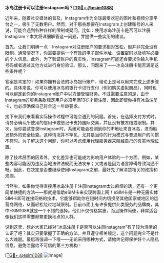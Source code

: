 **冰岛注册卡可以注册Instagram吗？[[TG💪+ @esim1088](https://t.me/s/esim1088)]**

近年来，随着社交媒体的普及，Instagram作为全球最受欢迎的图片和视频分享平台之一，吸引了无数用户。然而，对于那些想要在Instagram上创建账号的人来说，可能会遇到各种各样的限制或疑问，比如：使用冰岛注册卡是否可以注册Instagram？本文将详细解答这一问题，并提供一些实用的建议。

首先，让我们明确一点：Instagram对注册账户的要求相对宽松，但并非完全没有限制。通常情况下，你需要提供一个有效的电子邮件地址、设置密码以及填写必要的个人信息。此外，为了验证账户的真实性，Instagram可能还会要求你输入手机号码或者通过其他方式进行身份验证。那么，问题来了——冰岛注册卡能否满足这些条件呢？

答案是肯定的！如果你拥有合法的冰岛银行账户，理论上是可以用来完成上述步骤的。具体来说，你可以使用冰岛的银行卡进行支付（例如购买虚拟商品），同时也可以绑定到你的Instagram账户中以方便管理财务。不过需要注意的是，由于Instagram的服务条款规定用户必须年满13岁才能注册，因此即使你持有冰岛注册卡，也必须确保自己符合这一年龄要求。

接下来我们来看看实际操作过程中可能会遇到的问题。首先，在选择支付方式时，请务必确认所使用的信用卡或借记卡支持国际交易，并且没有被冻结或限制。其次，当你尝试登录Instagram时，系统可能会检测到你的IP地址来自冰岛，进而触发额外的安全检查。这种情况并不罕见，尤其是当你的行为模式与普通用户的习惯不符时。为了解决这个问题，你可以考虑使用代理服务器来隐藏自己的真实地理位置。

除了技术层面的因素外，文化差异也可能成为影响用户体验的一个方面。例如，某些内容可能因为违反当地法律法规而无法发布；又或者是因为语言障碍导致沟通不畅。因此，在决定是否要继续使用Instagram之前，最好先了解清楚相关的政策和规则。

当然啦，如果你觉得直接用冰岛注册卡注册Instagram太过麻烦的话，还有一个更简单快捷的方法——那就是借助eSIM卡来实现跨国上网！eSIM卡是一种无需实体SIM卡即可连接网络的技术，它能够帮助你在短时间内切换至其他国家或地区的运营商网络，从而轻松绕过地域限制。目前市面上有许多提供此类服务的品牌商，其中ESIM1088就是一个不错的选择。他们不仅价格实惠，而且操作简便，非常适合像我们这样需要频繁更换地点的人群。

说到这里，想必大家已经对“冰岛注册卡是否可以注册Instagram”有了较为清晰的认识了吧？其实只要掌握了正确的方法，并且遵守相关规定，这个问题完全不是什么大难题。最后再强调一下哦——无论采用哪种方式，请始终记得保护好个人隐私信息，避免泄露给不可信的第三方机构！

[[TG💪+ @esim1088](https://t.me/s/esim1088) ![Image](https://i.postimg.cc/4NQfJmqS/Snipaste-2025-05-13-00-14-12.png)]